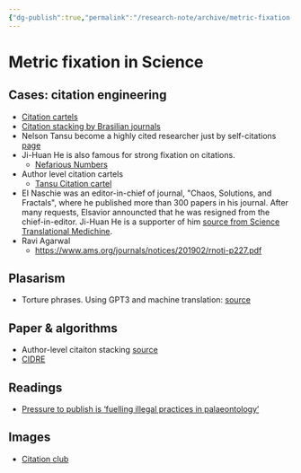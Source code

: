 ```yaml
---
{"dg-publish":true,"permalink":"/research-note/archive/metric-fixation-in-science/","dgHomeLink":true,"dgPassFrontmatter":false}
---
```



# Metric fixation in Science


## Cases: citation engineering
- [Citation cartels](https://www.enago.com/academy/citation-cartels-the-mafia-of-scientific-publishing/#:~:text=Citation%20Mafia,more%20than%20other%20relevant%20articles.)
- [Citation stacking by Brasilian journals](https://www.nature.com/articles/500510a)
- Nelson Tansu become a highly cited researcher just by self-citations [page](https://www.eurekalert.org/pub_releases/2018-11/lu-ntn112618.php)
 - Ji-Huan He is also famous for strong fixation on citations. 
	 - [Nefarious Numbers](https://www.mathunion.org/fileadmin/IMU/GA2010/Appendices/6.1.2/Nefarious-Numbers.pdf)
- Author level citation cartels
	-  [Tansu Citation cartel](https://selfcitation.wordpress.com/2012/10/09/tansu-citation-cartel/)
- EI Naschie was an editor-in-chief of journal, "Chaos, Solutions, and Fractals", where he published more than 300 papers in his journal. After many requests, Elsavior announcted that he was resigned from the chief-in-editor. Ji-Huan He is a supporter of him [source from Science Translational Medichine](https://blogs.sciencemag.org/pipeline/archives/2008/12/22/publish_your_work_the_easy_way).
- Ravi Agarwal
	- https://www.ams.org/journals/notices/201902/rnoti-p227.pdf

## Plasarism
- Torture phrases. Using GPT3 and machine translation: [source](https://www.nature.com/articles/d41586-021-02134-0)

## Paper & algorithms
- Author-level citaiton stacking [source](https://www.biorxiv.org/content/10.1101/2020.08.12.248369v1)
- [CIDRE](https://www.nature.com/articles/s41598-021-93572-3)

## Readings 
- [Pressure to publish is ‘fuelling illegal practices in palaeontology’](https://www.nature.com/articles/d41586-022-03745-x)


## Images
- [Citation club](https://selfcitation.files.wordpress.com/2012/10/citation-club.jpg?w=590&zoom=2)

 
 